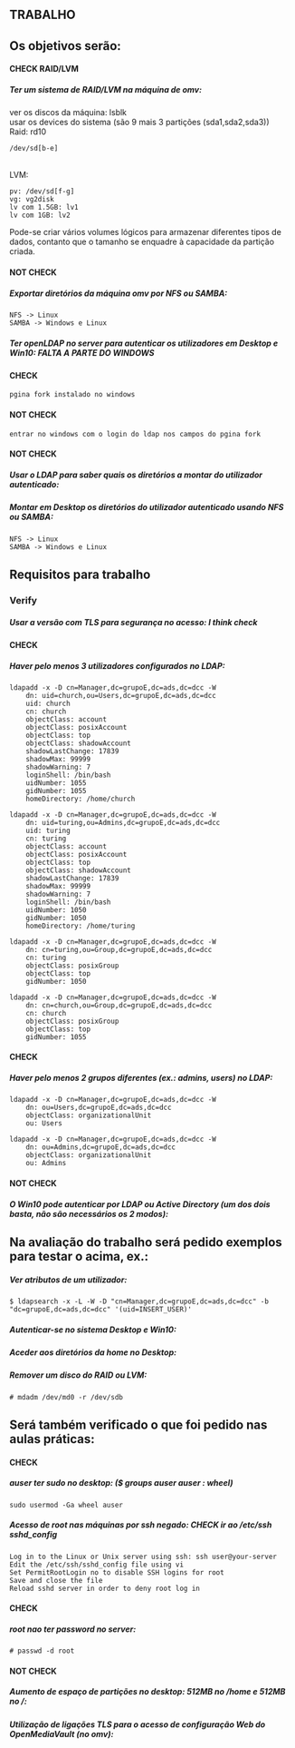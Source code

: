 ## TRABALHO

## Os objetivos serão:
#### CHECK RAID/LVM
##### Ter um sistema de RAID/LVM na máquina de omv:
ver os discos da máquina: lsblk
<br />
usar os devices do sistema (são 9 mais 3 partições (sda1,sda2,sda3))
<br />
Raid: rd10
	
	/dev/sd[b-e]
<br />
LVM:

	pv: /dev/sd[f-g]
	vg: vg2disk
	lv com 1.5GB: lv1
	lv com 1GB: lv2

Pode-se criar vários volumes lógicos para armazenar diferentes tipos de dados, contanto que o tamanho se enquadre à capacidade da partição criada.


#### NOT CHECK
##### Exportar diretórios da máquina omv por NFS ou SAMBA:

	NFS -> Linux
	SAMBA -> Windows e Linux


##### Ter openLDAP no server para autenticar os utilizadores em Desktop e Win10: FALTA A PARTE DO WINDOWS
#### CHECK
	pgina fork instalado no windows
#### NOT CHECK
	entrar no windows com o login do ldap nos campos do pgina fork


#### NOT CHECK
##### Usar o LDAP para saber quais os diretórios a montar do utilizador autenticado:


##### Montar em Desktop os diretórios do utilizador autenticado usando NFS ou SAMBA:

	NFS -> Linux
	SAMBA -> Windows e Linux


## Requisitos para trabalho
### Verify
##### Usar a versão com TLS para segurança no acesso: I think check

#### CHECK
##### Haver pelo menos 3 utilizadores configurados no LDAP:

	ldapadd -x -D cn=Manager,dc=grupoE,dc=ads,dc=dcc -W
		dn: uid=church,ou=Users,dc=grupoE,dc=ads,dc=dcc
		uid: church
		cn: church
		objectClass: account
		objectClass: posixAccount
		objectClass: top
		objectClass: shadowAccount
		shadowLastChange: 17839
		shadowMax: 99999
		shadowWarning: 7
		loginShell: /bin/bash
		uidNumber: 1055
		gidNumber: 1055
		homeDirectory: /home/church

	ldapadd -x -D cn=Manager,dc=grupoE,dc=ads,dc=dcc -W
		dn: uid=turing,ou=Admins,dc=grupoE,dc=ads,dc=dcc
		uid: turing
		cn: turing
		objectClass: account
		objectClass: posixAccount
		objectClass: top
		objectClass: shadowAccount
		shadowLastChange: 17839
		shadowMax: 99999
		shadowWarning: 7
		loginShell: /bin/bash
		uidNumber: 1050
		gidNumber: 1050
		homeDirectory: /home/turing

	ldapadd -x -D cn=Manager,dc=grupoE,dc=ads,dc=dcc -W
		dn: cn=turing,ou=Group,dc=grupoE,dc=ads,dc=dcc
		cn: turing
		objectClass: posixGroup
		objectClass: top
		gidNumber: 1050

	ldapadd -x -D cn=Manager,dc=grupoE,dc=ads,dc=dcc -W
		dn: cn=church,ou=Group,dc=grupoE,dc=ads,dc=dcc
		cn: church
		objectClass: posixGroup
		objectClass: top
		gidNumber: 1055

#### CHECK
##### Haver pelo menos 2 grupos diferentes (ex.: admins, users) no LDAP:

	ldapadd -x -D cn=Manager,dc=grupoE,dc=ads,dc=dcc -W
		dn: ou=Users,dc=grupoE,dc=ads,dc=dcc
		objectClass: organizationalUnit
		ou: Users

	ldapadd -x -D cn=Manager,dc=grupoE,dc=ads,dc=dcc -W
		dn: ou=Admins,dc=grupoE,dc=ads,dc=dcc
		objectClass: organizationalUnit
		ou: Admins
	
	
#### NOT CHECK
##### O Win10 pode autenticar por LDAP ou Active Directory (um dos dois basta, não são necessários os 2 modos):



## Na avaliação do trabalho será pedido exemplos para testar o acima, ex.:
##### Ver atributos de um utilizador:
	$ ldapsearch -x -L -W -D "cn=Manager,dc=grupoE,dc=ads,dc=dcc" -b "dc=grupoE,dc=ads,dc=dcc" '(uid=INSERT_USER)'

##### Autenticar-se no sistema Desktop e Win10:

##### Aceder aos diretórios da home no Desktop:

##### Remover um disco do RAID ou LVM:

	# mdadm /dev/md0 -r /dev/sdb

## Será também verificado o que foi pedido nas aulas práticas:
#### CHECK
##### auser ter sudo no desktop: ($ groups auser    auser : wheel)
	sudo usermod -Ga wheel auser		

##### Acesso de root nas máquinas por ssh negado: CHECK ir ao /etc/ssh sshd_config

	Log in to the Linux or Unix server using ssh: ssh user@your-server
	Edit the /etc/ssh/sshd_config file using vi
	Set PermitRootLogin no to disable SSH logins for root
	Save and close the file
	Reload sshd server in order to deny root log in

#### CHECK
##### root nao ter password no server:

	# passwd -d root


#### NOT CHECK
##### Aumento de espaço de partições no desktop: 512MB no /home e 512MB no /:


##### Utilização de ligações TLS para o acesso de configuração Web do OpenMediaVault (no omv): 
